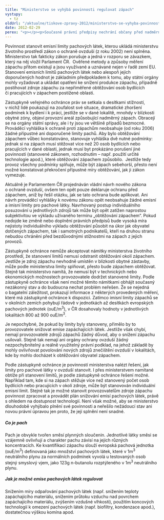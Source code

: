 ```yaml
---
title: "Ministerstvo se vyhýbá povinnosti regulovat zápach"
vystupy:
  - tz
oldUrl: "/aktualne/tiskove-zpravy-2012/ministerstvo-se-vyhyba-povinnosti-regulovat-zapach"
date: 2012-02-29
perex: "<p></p><p>Současné právní předpisy nechrání občany před nadměrným zápachem. Zvlášť závažně se tento nedostatek projevuje v případech, kdy je zdrojem zápachu dlouhodobá a soustavná činnost některých velkých provozů např. karosáren, bioplynových stanic, živočišné a potravinářské výroby.  Zatímco v případě hluku či jiného znečištění stát garantuje právními předpisy ochranu veřejného zájmu, u obtěžujícího zápachu jsou občané ponecháni svému osudu a jejich jedinou možností je občanskoprávní žaloba používaná u sousedských sporů, a to i v případech, kdy je zdrojem zápachu velká firma.</p>"
---
```


<!-- imported from the old website -->

<p>Povinnost stanovit emisní limity pachových látek, kterou ukládá ministerstvu životního prostředí zákon o ochraně ovzduší (z roku 2002) není splněna. Ministerstvo tak fakticky zákon porušuje a jedná v rozporu se závazkem, který na něj vložil Parlament ČR.  Ověřené metody a způsoby měření zápachu přitom existují a jsou využívané a uznávané nejen v řadě zemí EU. Stanovení emisních limitů pachových látek nebo alespoň jejich doporučených hodnot je základním předpokladem k tomu, aby státní orgány mohly vyžadovat a ukládat opatření ke snížení produkce zápachu, případně postihovat zdroje zápachu za nepřiměřené obtěžování osob bydlících či pracujících v zápachem postižené oblasti.</p><p>Zástupkyně veřejného ochránce práv se setkala s desítkami stížností, v nichž lidé poukazují na zoufalost své situace, dramatické zhoršení podmínek k bydlení i k práci, jestliže se v dané lokalitě, mnohdy v blízkosti obytné zóny, objeví provozní areál způsobující nadměrný zápach. Obracejí se na orgány státní správy, ale i ty jsou ve většině případů bezmocné. Prováděcí vyhláška k ochraně proti zápachům neobsahuje (od roku 2006) žádné přípustné ani doporučené limity pachů. Aby bylo obtěžování zápachem vůbec konstatováno, stanovuje vyhláška dvě nutné podmínky: jednak si na zápach musí stěžovat více než 20 osob bydlících nebo pracujících v dané oblasti, jednak musí byt prokázáno porušení jiné povinnosti (stanovené zákonem, rozhodnutím – např. použití určité technologie apod.), které obtěžování zápachem způsobilo.  Jestliže tedy provoz všechny podmínky splňuje, může být zápach sebehorší, přesto není možné konstatovat překročení přípustné míry obtěžování, jak ji zákon vymezuje.</p><p>Aktuálně je Parlamentem ČR projednáván vládní návrh nového zákona o ochraně ovzduší, ovšem ten opět pouze deklaruje ochranu před zápachem, aniž by řešil otázku, jak se tato ochrana bude aplikovat. Ani návrh prováděcí vyhlášky k novému zákonu opět neobsahuje žádné emisní a imisní limity pro pachové látky. Navrhovaný postup individuálního posuzování u jednotlivých zdrojů tak může být opět zatížen naprostou subjektivitou ve výkladu užívaného termínu „obtěžování zápachem“. Pokud nedojde ke změně nebo doplnění právních předpisů bude vysoká míra nejistoty individuálního výkladu obtěžování působit na úkor jak obyvatel dotčených zápachem, tak i samotných podnikatelů, kteří na druhou stranu nebudou chráněni před bezdůvodnými stížnostmi na zápach z jejich provozů. </p><p>Zástupkyně ochránce nemůže akceptovat námitky ministerstva životního prostředí, že stanovení limitů nemusí odstranit obtěžování okolí zápachem. Jestliže je zdroj zápachu nevhodně umístěn v blízkosti obytné zástavby, může podle ministerstva limity splňovat, přesto bude zápachem obtěžovat. Stejně tak ministerstvo namítá, že nemusí být v technických nebo ekonomických možnostech provozovatele dodržet stanovené limity. Podle zástupkyně ochránce však není možné těmito námitkami obhájit současný nezákonný stav a do budoucna nechat problém neřešen. Že se nejedná o bagatelní záležitost, prokazují informace z některých provedených měření, které má zástupkyně ochránce k dispozici. Zatímco imisní limity zápachů se v okolních zemích pohybují řádově v jednotkách až desítkách evropských pachových jednotek (ouE/m<sup>3</sup>), v ČR dosahovaly hodnoty v jednotlivých lokalitách 800 až 900 ouE/m<sup>3</sup>.</p><p>Je nepochybné, že pokud by limity byly stanoveny, přimělo by to provozovatele snižovat emise zapáchajících látek. Jestliže však chybí, nemají provozovatelé zdrojů zápachů žádný důvod, aby o snížení zápachu usilovali. Stejně tak nemají ani orgány ochrany ovzduší žádný nezpochybnitelný a reálně využitelný právní podklad, na jehož základě by mohly ovlivňovat povolování nových zdrojů znečištění ovzduší v lokalitách, kde by mohlo docházet k obtěžování obyvatel zápachem.</p><p>Podle zástupkyně ochránce je povinností ministerstva nalézt řešení, jak limity pro pachové látky v ovzduší stanovit. I přes ministerstvem namítané obtíže při stanovení limitů, je podle zástupkyně ochránce řešení možné. Například tam, kde si na zápach stěžuje více než stanovený počet osob bydlících nebo pracujících v okolí zdroje, může být stanovován individuální emisní limit. Stejně tak je možné stanovit provozovatelům zdroje zápachu povinnost zpracovat a provádět plán snižování emisí pachových látek, právě s ohledem na dostupnost technologií. Není však možné, aby se ministerstvo dlouhodobě vyhýbalo plnění své povinnosti a neřešilo nežádoucí stav ani novou právní úpravou jen proto, že její splnění není snadné.</p><h5>Co je pach</h5><p>Pach je obvykle tvořen směsí plynných sloučenin. Jednotlivé látky směsi se vzájemně ovlivňují a charakter pachu závisí na jejich různých koncentracích. Ke kvantifikaci zápachu slouží evropská pachová jednotka (ouE/m<sup>3</sup>) definovaná jako množství pachových látek, které v 1m<sup>3</sup> neutrálního plynu za normálních podmínek vyvolá u testovaných osob stejný smyslový vjem, jako 123g n-butanolu rozptýleného v 1m<sup>3</sup> neutrálního plynu.</p><h5>Jak je možné emise pachových látek regulovat</h5><p>Snížením míry odpařování pachových látek (např. snížením teploty zapáchajícího materiálu, snížením průtoku vzduchu nad povrchem zapáchajícího materiálu, zvýšením vzdušné vlhkosti), použitím koncových technologií k omezení pachových látek (např. biofiltry, kondenzace apod.), dostatečnou výškou komína apod.</p>
